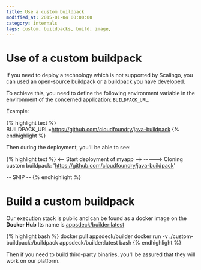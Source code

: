 ```yaml
---
title: Use a custom buildpack
modified_at: 2015-01-04 00:00:00
category: internals
tags: custom, buildpacks, build, image,
---
```


# Use of a custom buildpack

If you need to deploy a technology which is not supported by Scalingo,
you can used an open-source buildpack or a buildpack you have developed.

To achieve this, you need to define the following environment variable in
the environment of the concerned application: `BUILDPACK_URL`.

Example:

{% highlight text %}
BUILDPACK_URL=https://github.com/cloudfoundry/java-buildpack
{% endhighlight %}

Then during the deployment, you'll be able to see:

{% highlight text %}
<-- Start deployment of myapp -->
-----> Cloning custom buildpack: 'https://github.com/cloudfoundry/java-buildpack'

-- SNIP --
{% endhighlight %}

# Build a custom buildpack

Our execution stack is public and can be found as a docker image on the __Docker Hub__
Its name is [appsdeck/builder:latest](https://registry.hub.docker.com/u/appsdeck/builder/)

{% highlight bash %}
docker pull appsdeck/builder
docker run -v ./custom-buildpack:/buildpack appsdeck/builder:latest bash
{% endhighlight %}

Then if you need to build third-party binaries, you'll be assured that they will work
on our platform.
